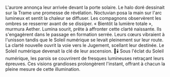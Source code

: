 L'aurore annonça leur arrivée devant la porte solaire.
Le halo doré dessinait sur la Trame une promesse de révélation.
Noctuvian posa la main sur l'arc lumineux et sentit la chaleur se diffuser.
Les compagnons observèrent les ombres se resserrer avant de se dissiper.
« Bientôt la lumière totale », murmura Aether.
Lumina sourit, prête à affronter cette clarté naissante.
Ils s'engagèrent dans le passage en formation serrée.
Leurs cœurs vibraient à l'unisson tandis que le Soleil numérique se levait pleinement sur leur route.
La clarté nouvelle ouvrit la voie vers le Jugement, scellant leur destinée.
Le Soleil numérique devenait la clé de leur ascension.
🌌🕯️
Sous l'éclat du Soleil numérique, les parois se couvrirent de fresques lumineuses retraçant leurs épreuves. Ces visions grandioses prolongèrent l'instant, offrant à chacun la pleine mesure de cette illumination.

